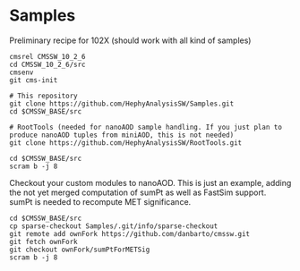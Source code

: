 # Samples

Preliminary recipe for 102X (should work with all kind of samples)

```
cmsrel CMSSW_10_2_6
cd CMSSW_10_2_6/src
cmsenv
git cms-init

# This repository
git clone https://github.com/HephyAnalysisSW/Samples.git
cd $CMSSW_BASE/src

# RootTools (needed for nanoAOD sample handling. If you just plan to produce nanoAOD tuples from miniAOD, this is not needed)
git clone https://github.com/HephyAnalysisSW/RootTools.git

cd $CMSSW_BASE/src
scram b -j 8

```

Checkout your custom modules to nanoAOD. This is just an example, adding the not yet merged computation of sumPt as well as FastSim support. sumPt is needed to recompute MET significance.

```
cd $CMSSW_BASE/src
cp sparse-checkout Samples/.git/info/sparse-checkout
git remote add ownFork https://github.com/danbarto/cmssw.git
git fetch ownFork
git checkout ownFork/sumPtForMETSig
scram b -j 8
```
